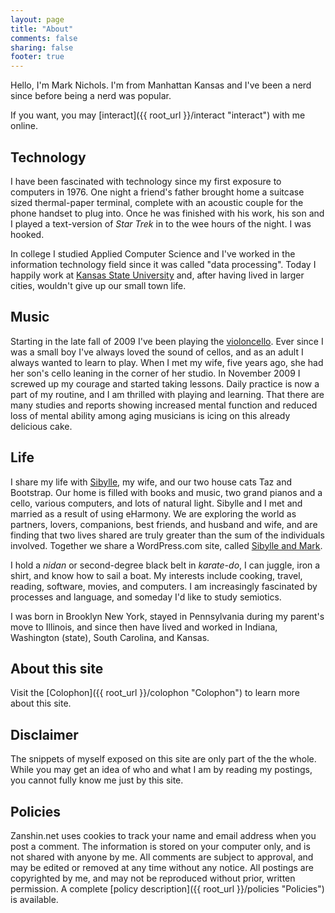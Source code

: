 ```yaml
---
layout: page
title: "About"
comments: false
sharing: false
footer: true
---
```


Hello, I'm Mark Nichols. I'm from Manhattan Kansas and I've been a nerd since before being a nerd was popular.

If you want, you may [interact]({{ root_url }}/interact "interact") with me online.

## Technology
I have been fascinated with technology since my first exposure to computers in 1976. One night a friend's father brought home a suitcase sized thermal-paper terminal, complete with an acoustic couple for the phone handset to plug into. Once he was finished with his work, his son and I played a text-version of _Star Trek_ in to the wee hours of the night. I was hooked.

In college I studied Applied Computer Science and I've worked in the information technology field since it was called "data processing". Today I happily work at [Kansas State University](http://ksu.edu "Kansas State University") and, after having lived in larger cities, wouldn't give up our small town life. 

## Music
Starting in the late fall of 2009 I've been playing the [violoncello](http://cello.zanshin.net "Solfége"). Ever since I was a small boy I've always loved the sound of cellos, and as an adult I always wanted to learn to play. When I met my wife, five years ago, she had her son's cello leaning in the corner of her studio. In November 2009 I screwed up my courage and started taking lessons. Daily practice is now a part of my routine, and I am thrilled with playing and learning. That there are many studies and reports showing increased mental function and reduced loss of mental ability among aging musicians is icing on this already delicious cake.

## Life
I share my life with [Sibylle](http://sibyllekuder.com "Elfenbein Klaviermusik"), my wife, and our two house cats Taz and Bootstrap. Our home is filled with books and music, two grand pianos and a cello, various computers, and lots of natural light. Sibylle and I met and married as a result of using eHarmony. We are exploring the world as partners, lovers, companions, best friends, and husband and wife, and are finding that two lives shared are truly greater than the sum of the individuals involved. Together we share a WordPress.com site, called [Sibylle and Mark](http://sibylleandmark.wordpress.com "Sibylle and Mark"). 

I hold a _nidan_ or second-degree black belt in _karate-do_, I can juggle, iron a shirt, and know how to sail a boat. My interests include cooking, travel, reading, software, movies, and computers. I am increasingly fascinated by processes and language, and someday I'd like to study semiotics. 

I was born in Brooklyn New York, stayed in Pennsylvania during my parent's move to Illinois, and since then have lived and worked in Indiana, Washington (state), South Carolina, and Kansas.

## About this site
Visit the [Colophon]({{ root_url }}/colophon "Colophon") to learn more about this site.

## Disclaimer
The snippets of myself exposed on this site are only part of the the whole. While you may get an idea of who and what I am by reading my postings, you cannot fully know me just by this site.

## Policies
Zanshin.net uses cookies to track your name and email address when you post a comment.  The information is stored on your computer only, and is not shared with anyone by me.  All comments are subject to approval, and may be edited or removed at any time without any notice.  All postings are copyrighted by me, and may  not be reproduced without prior, written permission. A complete [policy description]({{ root_url }}/policies "Policies") is available.

